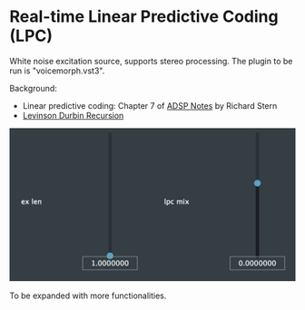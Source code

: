 # Real-time Linear Predictive Coding (LPC)

White noise excitation source, supports stereo processing. The plugin to be run is "voicemorph.vst3".

Background:

* Linear predictive coding: Chapter 7 of [ADSP Notes](https://course.ece.cmu.edu/~ece792/) by Richard Stern
* [Levinson Durbin Recursion](http://www.emptyloop.com/technotes/A%20tutorial%20on%20linear%20prediction%20and%20Levinson-Durbin.pdf)

![Screenshot](images/gui.png)

To be expanded with more functionalities.
